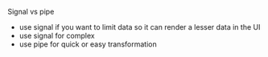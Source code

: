 Signal vs pipe
- use signal if you want to limit data so it can render a lesser data in the UI
- use signal for complex
- use pipe for quick or easy transformation
